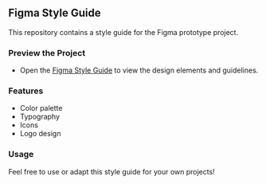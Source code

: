 ## Figma Style Guide

This repository contains a style guide for the Figma prototype project.

### Preview the Project

- Open the [Figma Style Guide](https://www.figma.com/design/Q2HjGBwTUAePMDwHQiX1iD/Style-Guide?t=0o4zagXMwZ2gnilt-1) to view the design elements and guidelines.

### Features

- Color palette
- Typography
- Icons
- Logo design

### Usage

Feel free to use or adapt this style guide for your own projects!
